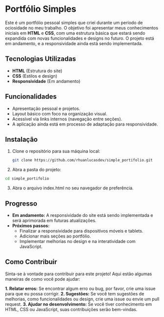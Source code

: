 # **Portfólio Simples**

Este é um portfólio pessoal simples que criei durante um período de ociosidade no meu trabalho. O objetivo foi apresentar meus conhecimentos iniciais em **HTML** e **CSS**, com uma estrutura básica que estará sendo expandida com novas funcionalidades e designs no futuro. O projeto está em andamento, e a responsividade ainda está sendo implementada.

## **Tecnologias Utilizadas**

- **HTML** (Estrutura do site)
- **CSS** (Estilos e design)
- **Responsividade** (Em andamento)

## **Funcionalidades**

- Apresentação pessoal e projetos.
- Layout básico com foco na organização visual.
- Acessível via links internos (navegação entre seções).
- A aplicação ainda está em processo de adaptação para responsividade.

## **Instalação**

1. Clone o repositório para sua máquina local:
   ```bash
   git clone https://github.com/rhuanlucasdev/simple_portifolio.git
   ```
   
2. Abra a pasta do projeto:
  ```bash
  cd simple_portifolio
 ```

3. Abra o arquivo index.html no seu navegador de preferência.

## **Progresso**

- **Em andamento:** A responsividade do site está sendo implementada e será aprimorada em futuras atualizações.
- **Próximos passos:**
    - Finalizar a responsividade para dispositivos móveis e tablets.
    -  Adicionar mais seções ao portfólio.
    - Implementar melhorias no design e na interatividade com JavaScript.

## **Como Contribuir**

Sinta-se à vontade para contribuir para este projeto! Aqui estão algumas maneiras de como você pode ajudar:

**1. Relatar erros:** Se encontrar algum erro ou bug, por favor, crie uma issue para que eu possa corrigir.
**2. Sugestões:** Se você tem sugestões de melhorias, como funcionalidades ou design, crie uma issue ou envie um pull request.
**3. Ajudar no desenvolvimento:** Se você tiver conhecimento em HTML, CSS ou JavaScript, suas contribuições serão bem-vindas.
